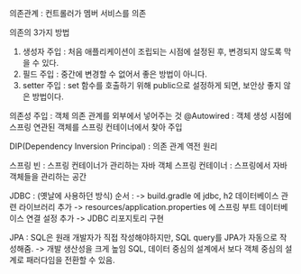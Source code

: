 의존관계 : 컨트롤러가 멤버 서비스를 의존

의존의 3가지 방법
1. 생성자 주입 : 처음 애플리케이션이 조립되는 시점에 설정된 후, 변경되지 않도록 막을 수 있다.
2. 필드 주입 : 중간에 변경할 수 없어서 좋은 방법이 아니다.
3. setter 주입 : set 함수를 호출하기 위해 public으로 설정하게 되면, 보안상 좋지 않은 방법이다.

의존성 주입 : 객체 의존 관계를 외부에서 넣어주는 것
@Autowired : 객체 생성 시점에 스프링 연관된 객체를 스프링 컨테이너에서 찾아 주입

DIP(Dependency Inversion Principal) : 의존 관계 역전 원리

스프링 빈 : 스프링 컨테이너가 관리하는 자바 객체
스프링 컨테이너 : 스프링에서 자바 객체들을 관리하는 공간

JDBC : (옛날에 사용하던 방식)
순서 : 
-> build.gradle 에 jdbc, h2 데이터베이스 관련 라이브러리 추가
-> resources/application.properties 에 스프링 부트 데이터베이스 연결 설정 추가
-> JDBC 리포지토리 구현

JPA : SQL은 원래 개발자가 직접 작성해야하지만, SQL query를 JPA가 자동으로 작성해줌.
-> 개발 생산성을 크게 높임
SQL, 데이터 중심의 설계에서 보다 객체 중심의 설계로 패러다임을 전환할 수 있음.